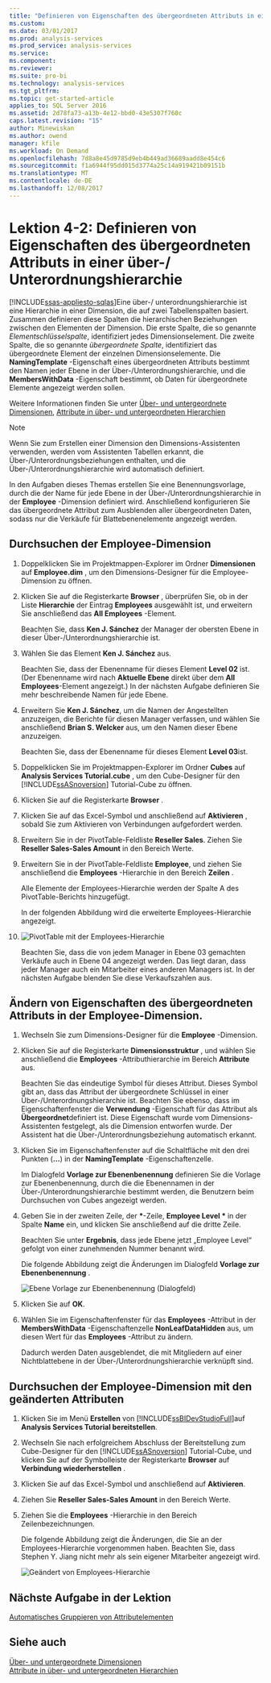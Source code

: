 ```yaml
---
title: "Definieren von Eigenschaften des übergeordneten Attributs in einer über-/ Unterordnungshierarchie | Microsoft Docs"
ms.custom: 
ms.date: 03/01/2017
ms.prod: analysis-services
ms.prod_service: analysis-services
ms.service: 
ms.component: 
ms.reviewer: 
ms.suite: pro-bi
ms.technology: analysis-services
ms.tgt_pltfrm: 
ms.topic: get-started-article
applies_to: SQL Server 2016
ms.assetid: 2d78fa73-a13b-4e12-bbd0-43e5307f760c
caps.latest.revision: "15"
author: Minewiskan
ms.author: owend
manager: kfile
ms.workload: On Demand
ms.openlocfilehash: 7d8a8e45d9785d9eb4b449ad36689aadd8e454c6
ms.sourcegitcommit: f1a6944f95dd015d3774a25c14a919421b09151b
ms.translationtype: MT
ms.contentlocale: de-DE
ms.lasthandoff: 12/08/2017
---
```

# <a name="lesson-4-2---defining-parent-attribute-properties-in-a-parent-child-hierarchy"></a>Lektion 4-2: Definieren von Eigenschaften des übergeordneten Attributs in einer über-/ Unterordnungshierarchie
[!INCLUDE[ssas-appliesto-sqlas](../includes/ssas-appliesto-sqlas.md)]Eine über-/ unterordnungshierarchie ist eine Hierarchie in einer Dimension, die auf zwei Tabellenspalten basiert. Zusammen definieren diese Spalten die hierarchischen Beziehungen zwischen den Elementen der Dimension. Die erste Spalte, die so genannte *Elementschlüsselspalte*, identifiziert jedes Dimensionselement. Die zweite Spalte, die so genannte *übergeordnete Spalte*, identifiziert das übergeordnete Element der einzelnen Dimensionselemente. Die **NamingTemplate** -Eigenschaft eines übergeordneten Attributs bestimmt den Namen jeder Ebene in der Über-/Unterordnungshierarchie, und die **MembersWithData** -Eigenschaft bestimmt, ob Daten für übergeordnete Elemente angezeigt werden sollen.  
  
Weitere Informationen finden Sie unter [Über- und untergeordnete Dimensionen](../analysis-services/multidimensional-models/parent-child-dimension.md), [Attribute in über- und untergeordneten Hierarchien](../analysis-services/multidimensional-models/parent-child-dimension-attributes.md)  
  
> [!NOTE]  
> Wenn Sie zum Erstellen einer Dimension den Dimensions-Assistenten verwenden, werden vom Assistenten Tabellen erkannt, die Über-/Unterordnungsbeziehungen enthalten, und die Über-/Unterordnungshierarchie wird automatisch definiert.  
  
In den Aufgaben dieses Themas erstellen Sie eine Benennungsvorlage, durch die der Name für jede Ebene in der Über-/Unterordnungshierarchie in der **Employee** -Dimension definiert wird. Anschließend konfigurieren Sie das übergeordnete Attribut zum Ausblenden aller übergeordneten Daten, sodass nur die Verkäufe für Blattebenenelemente angezeigt werden.  
  
## <a name="browsing-the-employee-dimension"></a>Durchsuchen der Employee-Dimension  
  
1.  Doppelklicken Sie im Projektmappen-Explorer im Ordner **Dimensionen** auf **Employee.dim** , um den Dimensions-Designer für die Employee-Dimension zu öffnen.  
  
2.  Klicken Sie auf die Registerkarte **Browser** , überprüfen Sie, ob in der Liste **Hierarchie** der Eintrag **Employees** ausgewählt ist, und erweitern Sie anschließend das **All Employees** -Element.  
  
    Beachten Sie, dass **Ken J. Sánchez** der Manager der obersten Ebene in dieser Über-/Unterordnungshierarchie ist.  
  
3.  Wählen Sie das Element **Ken J. Sánchez** aus.  
  
    Beachten Sie, dass der Ebenenname für dieses Element **Level 02** ist. (Der Ebenenname wird nach **Aktuelle Ebene** direkt über dem **All Employees**-Element angezeigt.) In der nächsten Aufgabe definieren Sie mehr beschreibende Namen für jede Ebene.  
  
4.  Erweitern Sie **Ken J. Sánchez**, um die Namen der Angestellten anzuzeigen, die Berichte für diesen Manager verfassen, und wählen Sie anschließend **Brian S. Welcker** aus, um den Namen dieser Ebene anzuzeigen.  
  
    Beachten Sie, dass der Ebenenname für dieses Element **Level 03**ist.  
  
5.  Doppelklicken Sie im Projektmappen-Explorer im Ordner **Cubes** auf **Analysis Services Tutorial.cube** , um den Cube-Designer für den [!INCLUDE[ssASnoversion](../includes/ssasnoversion-md.md)] Tutorial-Cube zu öffnen.  
  
6.  Klicken Sie auf die Registerkarte **Browser** .  
  
7.  Klicken Sie auf das Excel-Symbol und anschließend auf **Aktivieren** , sobald Sie zum Aktivieren von Verbindungen aufgefordert werden.  
  
8.  Erweitern Sie in der PivotTable-Feldliste **Reseller Sales**. Ziehen Sie **Reseller Sales-Sales Amount** in den Bereich Werte.  
  
9. Erweitern Sie in der PivotTable-Feldliste **Employee**, und ziehen Sie anschließend die **Employees** -Hierarchie in den Bereich **Zeilen** .  
  
    Alle Elemente der Employees-Hierarchie werden der Spalte A des PivotTable-Berichts hinzugefügt.  
  
    In der folgenden Abbildung wird die erweiterte Employees-Hierarchie angezeigt.  
  
10. ![PivotTable mit der Employees-Hierarchie](../analysis-services/media/l4-employee-1.gif "PivotTable mit der Employees-Hierarchie")  
  
    Beachten Sie, dass die von jedem Manager in Ebene 03 gemachten Verkäufe auch in Ebene 04 angezeigt werden. Das liegt daran, dass jeder Manager auch ein Mitarbeiter eines anderen Managers ist. In der nächsten Aufgabe blenden Sie diese Verkaufszahlen aus.  
  
## <a name="modifying-parent-attribute-properties-in-the-employee-dimension"></a>Ändern von Eigenschaften des übergeordneten Attributs in der Employee-Dimension.  
  
1.  Wechseln Sie zum Dimensions-Designer für die **Employee** -Dimension.  
  
2.  Klicken Sie auf die Registerkarte **Dimensionsstruktur** , und wählen Sie anschließend die **Employees** -Attributhierarchie im Bereich **Attribute** aus.  
  
    Beachten Sie das eindeutige Symbol für dieses Attribut. Dieses Symbol gibt an, dass das Attribut der übergeordnete Schlüssel in einer Über-/Unterordnungshierarchie ist. Beachten Sie ebenso, dass im Eigenschaftenfenster die **Verwendung** -Eigenschaft für das Attribut als **Übergeordnet**definiert ist. Diese Eigenschaft wurde vom Dimensions-Assistenten festgelegt, als die Dimension entworfen wurde. Der Assistent hat die Über-/Unterordnungsbeziehung automatisch erkannt.  
  
3.  Klicken Sie im Eigenschaftenfenster auf die Schaltfläche mit den drei Punkten (**...**) in der **NamingTemplate** -Eigenschaftenzelle.  
  
    Im Dialogfeld **Vorlage zur Ebenenbenennung** definieren Sie die Vorlage zur Ebenenbenennung, durch die die Ebenennamen in der Über-/Unterordnungshierarchie bestimmt werden, die Benutzern beim Durchsuchen von Cubes angezeigt werden.  
  
4.  Geben Sie in der zweiten Zeile, der **\***-Zeile, **Employee Level \*** in der Spalte **Name** ein, und klicken Sie anschließend auf die dritte Zeile.  
  
    Beachten Sie unter **Ergebnis**, dass jede Ebene jetzt „Employee Level“ gefolgt von einer zunehmenden Nummer benannt wird.  
  
    Die folgende Abbildung zeigt die Änderungen im Dialogfeld **Vorlage zur Ebenenbenennung** .  
  
    ![Ebene Vorlage zur Ebenenbenennung (Dialogfeld)](../analysis-services/media/l4-namingtemplate.gif "Vorlage zur Ebenenbenennung (Dialogfeld)")  
  
5.  Klicken Sie auf **OK**.  
  
6.  Wählen Sie im Eigenschaftenfenster für das **Employees** -Attribut in der **MembersWithData** -Eigenschaftenzelle **NonLeafDataHidden** aus, um diesen Wert für das **Employees** -Attribut zu ändern.  
  
    Dadurch werden Daten ausgeblendet, die mit Mitgliedern auf einer Nichtblattebene in der Über-/Unterordnungshierarchie verknüpft sind.  
  
## <a name="browsing-the-employee-dimension-with-the-modified-attributes"></a>Durchsuchen der Employee-Dimension mit den geänderten Attributen  
  
1.  Klicken Sie im Menü **Erstellen** von [!INCLUDE[ssBIDevStudioFull](../includes/ssbidevstudiofull-md.md)]auf **Analysis Services Tutorial bereitstellen**.  
  
2.  Wechseln Sie nach erfolgreichem Abschluss der Bereitstellung zum Cube-Designer für den [!INCLUDE[ssASnoversion](../includes/ssasnoversion-md.md)] Tutorial-Cube, und klicken Sie auf der Symbolleiste der Registerkarte **Browser** auf **Verbindung wiederherstellen** .  
  
3.  Klicken Sie auf das Excel-Symbol und anschließend auf **Aktivieren**.  
  
4.  Ziehen Sie **Reseller Sales-Sales Amount** in den Bereich Werte.  
  
5.  Ziehen Sie die **Employees** -Hierarchie in den Bereich Zeilenbezeichnungen.  
  
    Die folgende Abbildung zeigt die Änderungen, die Sie an der Employees-Hierarchie vorgenommen haben. Beachten Sie, dass Stephen Y. Jiang nicht mehr als sein eigener Mitarbeiter angezeigt wird.  
  
    ![Geändert von Employees-Hierarchie](../analysis-services/media/l4-employee-2.png "geändert Employees-Hierarchie")  
  
## <a name="next-task-in-lesson"></a>Nächste Aufgabe in der Lektion  
[Automatisches Gruppieren von Attributelementen](../analysis-services/lesson-4-3-automatically-grouping-attribute-members.md)  
  
## <a name="see-also"></a>Siehe auch  
[Über- und untergeordnete Dimensionen](../analysis-services/multidimensional-models/parent-child-dimension.md)  
[Attribute in über- und untergeordneten Hierarchien](../analysis-services/multidimensional-models/parent-child-dimension-attributes.md)  
  
  
  
